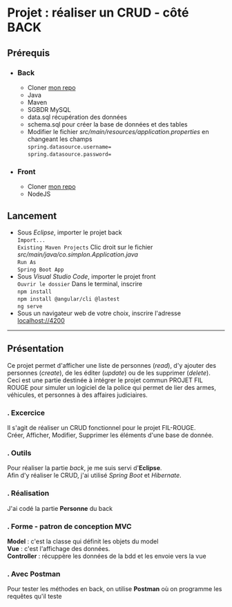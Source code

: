 # Projet : réaliser un CRUD - côté BACK
## Prérequis
* ### Back
	* Cloner [mon repo](https://github.com/rudylps/CRUD_back)
	* Java
	* Maven
	* SGBDR MySQL
	* data.sql récupération des données
	* schema.sql pour créer la base de données et des tables
	* Modifier le fichier *src/main/resources/application.properties* en changeant les champs  
	``spring.datasource.username=``  
	``spring.datasource.password=``
* ### Front
	* Cloner [mon repo](https://github.com/rudylps/CRUD_front)
	* NodeJS
## Lancement
* Sous *Eclipse*, importer le projet back  
``Import...``  
``Existing Maven Projects`` 
Clic droit sur le fichier *src/main/java/co.simplon.Application.java*  
``Run As``  
``Spring Boot App``  
* Sous *Visual Studio Code*, importer le projet front  
``Ouvrir le dossier`` 
Dans le terminal, inscrire  
``npm install``  
``npm install @angular/cli @lastest``  
``ng serve``
* Sous un navigateur web de votre choix, inscrire l'adresse  
[localhost://4200](http://localhost:4200/)
------
## Présentation
Ce projet permet d'afficher une liste de personnes (*read*), d'y ajouter des personnes (*create*), de les éditer (*update*) ou de les supprimer (*delete*).  
Ceci est une partie destinée à intégrer le projet commun PROJET FIL ROUGE pour simuler un logiciel de la police qui permet de lier des armes, véhicules, et personnes à des affaires judiciaires.
### . Excercice
Il s'agit de réaliser un CRUD fonctionnel pour le projet FIL-ROUGE.  
Créer, Afficher, Modifier, Supprimer les éléments d'une base de donnée.
### . Outils
Pour réaliser la partie *back*, je me suis servi d'__Eclipse__.  
Afin d'y réaliser le CRUD, j'ai utilisé *Spring Boot* et *Hibernate*.
### . Réalisation
J'ai codé la partie __Personne__ du back
### . Forme - patron de conception MVC
__Model__ : c'est la classe qui définit les objets du model  
__Vue__ : c'est l'affichage des données.   
__Controller__ : récuppère les données de la bdd et les envoie vers la vue  
### . Avec Postman
Pour tester les méthodes en back, on utilise __Postman__ où on programme les requêtes qu'il teste
